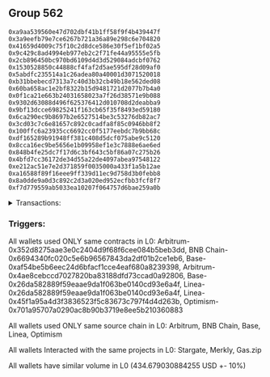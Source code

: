 ## Group 562

```0x123027653474a20af9b42c11cc8def08a7b49c14
0xa9aa539560e47d702dbf41b1ff58f9f4b439447f
0x3a9eefb79e7ce6267b721a36a89e298c6e704820
0x41659d4009c75f10c2d8dce586e30f5ef1bf02a5
0x9c429c8ad4994eb977eb2c2f71fe44a95555e5fb
0x2cb896450bc970bd6109d4d3d529084adcbf0762
0x1530528850c44888cf4faf2d5ae595df28d09af0
0x5abdfc235514a1c26adea80a40001d3071520018
0xb31bbebecd7313a7c40d3b32cb49b18e562ded08
0x60ba658ac1e2bf8322b15d9481721d2077b7b4a0
0x0f1ca21e663b24031658023a7f26d38571e9b088
0x9302d63088d496f625376412d010708d2deabba9
0x9bf13dcce69825241f163cb65f35f8493ed59180
0x6ca290ec9b8697b2e6527514be3c53276db82ac7
0x3cd03c7c6e81657c892c0cadfa8f85c0946bb8f2
0x100ffc6a23935cc6692cc0f5177eebdc7b9bb68c
0xdf165289b91948ff381c408d5dcf075abe9c5120
0x8cca16ec9be5656e1b09958ef1e3c7888e6ae6ed
0x848b4fe25dc7f17d6c3bf643c5bf86a07c275b26
0x4bfd7cc36172de34d55a22de4097abea97548122
0xe212ac51e7e2d371859f0035000a433f1a5b12ae
0xa16588f89f16eee9ff339d11ec9d758d3b0febb8
0x8a0dde9a0d3c892c2d3a020ed952ecfbb3fcf8f7
0xf7d779559ab5033ea10207f064757d6bae259a0b
```
<details>
<summary>Transactions:</summary>

Hashes: 

Wallet: 0x123027653474a20af9b42c11cc8def08a7b49c14

       Hash: 0x4cd1559d6e7b6ae0e70bc6fb3febacf2fb05ffe5eca2face59876577c5bd5ced
         - source chain: Arbitrum
         - destination chain: BNB Chain
         - project: Stargate
         - contract: 0x352d8275aae3e0c2404d9f68f6cee084b5beb3dd
         - value USD: 29.293290593
       Hash: 0x2cc09b2e59ffcd3ea09401e8ac3b3debd30ca491383d7c4ac8cb82793f793a81
         - source chain: BNB Chain
         - destination chain: Base
         - project: Stargate
         - contract: 0x6694340fc020c5e6b96567843da2df01b2ce1eb6
         - value USD: 27.067976227
       Hash: 0x0a132fff959d28ae9c10271a1afc5ab6bd37f286c91d64fb4ac366b3dd707e48
         - source chain: Base
         - destination chain: Arbitrum
         - project: Stargate
         - contract: 0xaf54be5b6eec24d6bfacf1cce4eaf680a8239398
         - value USD: 24.442697985
       Hash: 0xdf36c2e2a6359c1d8389b9c813a79140ab12b716a8c49dbfcfa65b728056ee33
         - source chain: Arbitrum
         - destination chain: Aptos
         - project: Merkly
         - contract: 0x4ae8cebccd7027820ba83188dfd73ccad0a92806
       Hash: 0x0fc5928560fc497696e9052c14257d2b6d82c893c1240d90e87b919675d58481
         - source chain: Base
         - destination chain: Scroll
         - project: Gas.zip
         - contract: 0x26da582889f59eaae9da1f063be0140cd93e6a4f
         - value USD: 6.581169763e-05
       Hash: 0xf3384ccfa0167fea9a1616dc572f42cbc6dd08b6a8481af13086d8a94c1b5e1d
         - source chain: Base
         - destination chain: Optimism
         - project: Stargate
         - contract: 0xaf54be5b6eec24d6bfacf1cce4eaf680a8239398
         - value USD: 203.170444464
       Hash: 0x0d8c26e7b8eea430a2b6b77e5ed9589355f2ff5a095b78f5551bd70db6c3cb41
         - source chain: Linea
         - destination chain: Scroll
         - project: Gas.zip
         - contract: 0x26da582889f59eaae9da1f063be0140cd93e6a4f
         - value USD: 8.224055735e-05
       Hash: 0x5ec1773a13c70cf55ccb708bce34354c2a8a16692cdb9f24994cf8d1723b4c03
         - source chain: Linea
         - destination chain: Base
         - project: Stargate
         - contract: 0x45f1a95a4d3f3836523f5c83673c797f4d4d263b
         - value USD: 50.793687814
       Hash: 0x7896afed86c0528a9e1b74ef2bbb7fcd0e62e6550a4ec169c93bff9e6dc56bea
         - source chain: Base
         - destination chain: Optimism
         - project: Stargate
         - contract: 0xaf54be5b6eec24d6bfacf1cce4eaf680a8239398
         - value USD: 50.093788432
       Hash: 0xf760570d39f347703629e68b9226076ae9e2b2f5c7d22d74433ffe932820b8c6
         - source chain: Optimism
         - destination chain: Arbitrum
         - project: Stargate
         - contract: 0x701a95707a0290ac8b90b3719e8ee5b210360883
         - value USD: 49.816997317
Wallet: 0xa9aa539560e47d702dbf41b1ff58f9f4b439447f

       Hash:0x7c070e95b556e0bee61796e32460c90b4ae9fa654c829bca07735b95aac3c1cd
         - source chain: Arbitrum
         - destination chain: BNB Chain
         - project: Stargate
         - contract: 0x352d8275aae3e0c2404d9f68f6cee084b5beb3dd
         - value USD: 32.262772968
       Hash:0x6d373a8186cb3a8c6f040f5a751d4f996d17c660f26a337325d6764b2be8eedd
         - source chain: BNB Chain
         - destination chain: Base
         - project: Stargate
         - contract: 0x6694340fc020c5e6b96567843da2df01b2ce1eb6
         - value USD: 30.028786087
       Hash:0x1714415cc42f2b8e08ea7050340941b2f29b2e63fe7c7f5223eb664fd87813ab
         - source chain: Base
         - destination chain: Arbitrum
         - project: Stargate
         - contract: 0xaf54be5b6eec24d6bfacf1cce4eaf680a8239398
         - value USD: 27.227043246
       Hash:0x8c4355db6611ab4a60b05b8e33541c3722b0ad83a9ede21c1f93a5149e201a6b
         - source chain: Arbitrum
         - destination chain: Aptos
         - project: Merkly
         - contract: 0x4ae8cebccd7027820ba83188dfd73ccad0a92806
       Hash:0xf781bd70fd69c1d0d171dd0c6a7cacc33288591d9130a36b0c20da2bb6764ca2
         - source chain: Base
         - destination chain: Linea
         - project: Gas.zip
         - contract: 0x26da582889f59eaae9da1f063be0140cd93e6a4f
         - value USD: 0.0001027845615
       Hash:0xb9598812ca77d1e483f345826f155f5783e9d167c26fabdecf6e2349f8b4ba09
         - source chain: Base
         - destination chain: Optimism
         - project: Stargate
         - contract: 0xaf54be5b6eec24d6bfacf1cce4eaf680a8239398
         - value USD: 208.102960602
       Hash:0x7a1a105bdd239d536e2d32ddfdebe363d3aabb091ac226439cde7a8db91680ca
         - source chain: Linea
         - destination chain: Scroll
         - project: Gas.zip
         - contract: 0x26da582889f59eaae9da1f063be0140cd93e6a4f
         - value USD: 0.0001082584791
       Hash:0xe0979ba3e979e811199bf04a9b431e5f77f3f82218212f4e70ea8a66831b988c
         - source chain: Linea
         - destination chain: Base
         - project: Stargate
         - contract: 0x45f1a95a4d3f3836523f5c83673c797f4d4d263b
         - value USD: 55.374078899
       Hash:0x59f2d67d77b648982ce4ff23cb6e861db008eb2e86fdab9883536e578915cfe4
         - source chain: Base
         - destination chain: Optimism
         - project: Stargate
         - contract: 0xaf54be5b6eec24d6bfacf1cce4eaf680a8239398
         - value USD: 54.987019473
       Hash:0x8d694741a165d03f5904262ac8a93ee2cbaf3f70afec464f0fe78e6d772644f3
         - source chain: Optimism
         - destination chain: Arbitrum
         - project: Stargate
         - contract: 0x701a95707a0290ac8b90b3719e8ee5b210360883
         - value USD: 53.923653705
Wallet: 0x3a9eefb79e7ce6267b721a36a89e298c6e704820

       Hash:0xa788a8f06d8cf3cd3cbebecc266bda2a2ad6b96d5fc906216debc0c8baa7d091
         - source chain: Arbitrum
         - destination chain: BNB Chain
         - project: Stargate
         - contract: 0x352d8275aae3e0c2404d9f68f6cee084b5beb3dd
         - value USD: 29.432862587
       Hash:0x133ff8b0928f7b31a9813229a91b5c35f2c9dbad9a373889d5a9f9b93d5a1402
         - source chain: BNB Chain
         - destination chain: Base
         - project: Stargate
         - contract: 0x6694340fc020c5e6b96567843da2df01b2ce1eb6
         - value USD: 27.249536469
       Hash:0xb1c2724a262a4644f2317f08a0943cfbd8f8d153fba561777103953b72b4b877
         - source chain: Base
         - destination chain: Arbitrum
         - project: Stargate
         - contract: 0xaf54be5b6eec24d6bfacf1cce4eaf680a8239398
         - value USD: 24.628110251
       Hash:0x1f8faa4edcdbee9ea7036f7e2d0e206c3f18f6bf97248d795c25c769c3003d9a
         - source chain: Arbitrum
         - destination chain: Aptos
         - project: Merkly
         - contract: 0x4ae8cebccd7027820ba83188dfd73ccad0a92806
       Hash:0x1d6c1870243b978892ae3a9b3e9e0ea647f0216091d52a380754f9047b5eb216
         - source chain: Base
         - destination chain: Scroll
         - project: Gas.zip
         - contract: 0x26da582889f59eaae9da1f063be0140cd93e6a4f
         - value USD: 0.0001710515844
       Hash:0x6439cbcaddbf3d6a0fdd5aabbfbe2164d778c679ad9f2239640ff53499f603cf
         - source chain: Base
         - destination chain: Optimism
         - project: Stargate
         - contract: 0xaf54be5b6eec24d6bfacf1cce4eaf680a8239398
         - value USD: 202.374258592
       Hash:0xf98a82f162bc4c278245a40770058310c9226541f849ae0a81e0a68cd705fc65
         - source chain: Linea
         - destination chain: Base
         - project: Gas.zip
         - contract: 0x26da582889f59eaae9da1f063be0140cd93e6a4f
         - value USD: 0.0001193235723
       Hash:0x6abb3bd8d07c46bec4d2616eee60260e411fba58891fd7b3d8ae6a03124212d2
         - source chain: Linea
         - destination chain: Base
         - project: Stargate
         - contract: 0x45f1a95a4d3f3836523f5c83673c797f4d4d263b
         - value USD: 55.386213406
       Hash:0x3be821d809df413d313cb68010b73f50280ec6c0a53903649f84ae6e7ecbb48e
         - source chain: Base
         - destination chain: Optimism
         - project: Stargate
         - contract: 0xaf54be5b6eec24d6bfacf1cce4eaf680a8239398
         - value USD: 55.170350244
       Hash:0x492521df72e03dfd663ffb6da871416d328edca82abcdfb4088983c42132e131
         - source chain: Optimism
         - destination chain: Arbitrum
         - project: Stargate
         - contract: 0x701a95707a0290ac8b90b3719e8ee5b210360883
         - value USD: 54.246666897
Wallet: 0x41659d4009c75f10c2d8dce586e30f5ef1bf02a5

       Hash:0xd2db3122169b83837693c3c61af97b2f122fe20c64bd841586e3935a55adc85a
         - source chain: Arbitrum
         - destination chain: BNB Chain
         - project: Stargate
         - contract: 0x352d8275aae3e0c2404d9f68f6cee084b5beb3dd
         - value USD: 29.205592829
       Hash:0xebfddb4d2d6fe46a5edb19373a1556543f8f5c98d541aa8001fe4e632a25d585
         - source chain: BNB Chain
         - destination chain: Base
         - project: Stargate
         - contract: 0x6694340fc020c5e6b96567843da2df01b2ce1eb6
         - value USD: 27.018689115
       Hash:0xad74f26a1778114dd5cfb979f9e25922d741b856a0b7d0e9766719c4a374ddeb
         - source chain: Base
         - destination chain: Arbitrum
         - project: Stargate
         - contract: 0xaf54be5b6eec24d6bfacf1cce4eaf680a8239398
         - value USD: 24.339762621
       Hash:0x2f36be89a728a8fd6db02c2a958f4170e8effd20ef3ca0ed2b983171bc4ee532
         - source chain: Arbitrum
         - destination chain: Aptos
         - project: Merkly
         - contract: 0x4ae8cebccd7027820ba83188dfd73ccad0a92806
       Hash:0x42b7eb7d4eb0f509e42d9a11558ccf8ffd3af53139b220f72887607f6579948d
         - source chain: Base
         - destination chain: Linea
         - project: Gas.zip
         - contract: 0x26da582889f59eaae9da1f063be0140cd93e6a4f
         - value USD: 2.401372136e-05
       Hash:0x4313cea28dfffc22a56f5c5ea97720a283e9f8ebe9cbe394e90e0df45ac72365
         - source chain: Base
         - destination chain: Optimism
         - project: Stargate
         - contract: 0xaf54be5b6eec24d6bfacf1cce4eaf680a8239398
         - value USD: 201.461124177
       Hash:0xc52b508815412177f09f390380f8c7d14a05543036b457178134ccc642bfd03b
         - source chain: Linea
         - destination chain: Metis
         - project: Gas.zip
         - contract: 0x26da582889f59eaae9da1f063be0140cd93e6a4f
         - value USD: 1.472545819e-06
       Hash:0x2745cf142a2660ed367bc631ced1ddf266346c503a8a06a364b57f02842f68f8
         - source chain: Linea
         - destination chain: Base
         - project: Stargate
         - contract: 0x45f1a95a4d3f3836523f5c83673c797f4d4d263b
         - value USD: 54.522005719
       Hash:0x151c6c63678cc37f4e74a9400e65fe8becbcc988992969beb9f585e0b2be1787
         - source chain: Base
         - destination chain: Optimism
         - project: Stargate
         - contract: 0xaf54be5b6eec24d6bfacf1cce4eaf680a8239398
         - value USD: 54.622925427
       Hash:0x9f3e52f63eed4222378249f1c559857a522cfe790455ccd46299be76ff6d8549
         - source chain: Optimism
         - destination chain: Arbitrum
         - project: Stargate
         - contract: 0x701a95707a0290ac8b90b3719e8ee5b210360883
         - value USD: 53.902014147
Wallet: 0x9c429c8ad4994eb977eb2c2f71fe44a95555e5fb

       Hash:0x4958a8fdda012943ac7df64aa05c99e7b81037d52af0e17bd6a99f2ca84b73ff
         - source chain: Arbitrum
         - destination chain: BNB Chain
         - project: Stargate
         - contract: 0x352d8275aae3e0c2404d9f68f6cee084b5beb3dd
         - value USD: 30.101139237
       Hash:0x6e1cc072e3a07e5e0cb2f8df680a59f0cb462761eb90af7b0d990ea7be21428a
         - source chain: BNB Chain
         - destination chain: Base
         - project: Stargate
         - contract: 0x6694340fc020c5e6b96567843da2df01b2ce1eb6
         - value USD: 27.909057028
       Hash:0xe6047ab5e70474bcacf033a07e2a59276fb7901835ddcb17e98d93823ef30077
         - source chain: Base
         - destination chain: Arbitrum
         - project: Stargate
         - contract: 0xaf54be5b6eec24d6bfacf1cce4eaf680a8239398
         - value USD: 25.118360205
       Hash:0xf7aaf09f4c99943a7dfbdd12c783db2bd7079d29a20ee615b61b7d79a3bd922c
         - source chain: Arbitrum
         - destination chain: Aptos
         - project: Merkly
         - contract: 0x4ae8cebccd7027820ba83188dfd73ccad0a92806
       Hash:0x18bf30d0b22c4a5a39bb13440f39fb758ff599db38c5f40213154da80e645f2c
         - source chain: Base
         - destination chain: Zora
         - project: Gas.zip
         - contract: 0x26da582889f59eaae9da1f063be0140cd93e6a4f
         - value USD: 0.000180657073
       Hash:0x12796725b38352de72d8eaf192e0fbdc54e4e8106f5a0cc9021a8f8f339eb4dd
         - source chain: Base
         - destination chain: Optimism
         - project: Stargate
         - contract: 0xaf54be5b6eec24d6bfacf1cce4eaf680a8239398
         - value USD: 203.343135717
       Hash:0xf3bb0e7acf833772671db538fb04da0a989121f2e66697a78378cf608a11d8fb
         - source chain: Linea
         - destination chain: Metis
         - project: Gas.zip
         - contract: 0x26da582889f59eaae9da1f063be0140cd93e6a4f
         - value USD: 1.376998953e-06
       Hash:0x0d282bd0101e6a81d12e887bf362160589867783fdf76921513c22089df7321a
         - source chain: Linea
         - destination chain: Base
         - project: Stargate
         - contract: 0x45f1a95a4d3f3836523f5c83673c797f4d4d263b
         - value USD: 51.471818963
       Hash:0x34c1e58f1997ce1284834f0aefc33ef9b777d316076f39b8f4a2def3dd7e4040
         - source chain: Base
         - destination chain: Optimism
         - project: Stargate
         - contract: 0xaf54be5b6eec24d6bfacf1cce4eaf680a8239398
         - value USD: 51.373503418
       Hash:0x4a0f5899a6b2afc1f9b150de63b4626fd04096b64d7cf24285f359135fbde6d8
         - source chain: Optimism
         - destination chain: Arbitrum
         - project: Stargate
         - contract: 0x701a95707a0290ac8b90b3719e8ee5b210360883
         - value USD: 50.746335464
Wallet: 0x2cb896450bc970bd6109d4d3d529084adcbf0762

       Hash:0x002bad6417308845c0b14d1373c24f1fd17fb0c7dee74885d3ef96516d20b5a0
         - source chain: Arbitrum
         - destination chain: BNB Chain
         - project: Stargate
         - contract: 0x352d8275aae3e0c2404d9f68f6cee084b5beb3dd
         - value USD: 31.470960031
       Hash:0x92a381a10b2b6407c6f569c18dcf90b2b07b4842813fcf6698c8754939f3d717
         - source chain: BNB Chain
         - destination chain: Base
         - project: Stargate
         - contract: 0x6694340fc020c5e6b96567843da2df01b2ce1eb6
         - value USD: 29.307989334
       Hash:0x1f698b38ffa08f31ae3bbcc33417d975ac2eaadcc41ab4a9934f532f69843d06
         - source chain: Base
         - destination chain: Arbitrum
         - project: Stargate
         - contract: 0xaf54be5b6eec24d6bfacf1cce4eaf680a8239398
         - value USD: 26.513168429
       Hash:0x4515ce0a47307bd0a71d797354fe43ea74e692a01faad526825593564ea1e21b
         - source chain: Arbitrum
         - destination chain: Aptos
         - project: Merkly
         - contract: 0x4ae8cebccd7027820ba83188dfd73ccad0a92806
       Hash:0x965de8251758d39dcfa62cde6215750ff5cf65f849f8c766a126950d68bf44ad
         - source chain: Base
         - destination chain: Zora
         - project: Gas.zip
         - contract: 0x26da582889f59eaae9da1f063be0140cd93e6a4f
         - value USD: 5.246074512e-05
       Hash:0x421f35a0e05a630b2eaba8495800013332b509d133b022400e325a547de12b95
         - source chain: Base
         - destination chain: Optimism
         - project: Stargate
         - contract: 0xaf54be5b6eec24d6bfacf1cce4eaf680a8239398
         - value USD: 206.068691964
       Hash:0x318ba3cda5d3b35e72e4e32162e53eabee081638dfe8a3b8ee60c25c94d659de
         - source chain: Linea
         - destination chain: Base
         - project: Gas.zip
         - contract: 0x26da582889f59eaae9da1f063be0140cd93e6a4f
         - value USD: 7.476414305e-05
       Hash:0xd078692a36ee10e6ba0a8b7f3d40c87da2ca597df98f7f51edeba8684dd6cb68
         - source chain: Linea
         - destination chain: Base
         - project: Stargate
         - contract: 0x45f1a95a4d3f3836523f5c83673c797f4d4d263b
         - value USD: 53.042452217
       Hash:0xb9c2b249116f9148ec379c98e6419887a38b86f7d2c8279528fa35f6a2d608c4
         - source chain: Base
         - destination chain: Optimism
         - project: Stargate
         - contract: 0xaf54be5b6eec24d6bfacf1cce4eaf680a8239398
         - value USD: 52.848699387
       Hash:0xe3e277e4d1f0eade4ed6dffc870d05c78a0ad2f931560349baf4fb53d7a4a7bb
         - source chain: Optimism
         - destination chain: Arbitrum
         - project: Stargate
         - contract: 0x701a95707a0290ac8b90b3719e8ee5b210360883
         - value USD: 52.320511795
Wallet: 0x1530528850c44888cf4faf2d5ae595df28d09af0

       Hash:0xb486f37562c51be1cc9ab9725df6230e2a6590943d489755539b6b8e0c498ba6
         - source chain: Arbitrum
         - destination chain: BNB Chain
         - project: Stargate
         - contract: 0x352d8275aae3e0c2404d9f68f6cee084b5beb3dd
         - value USD: 31.10319099
       Hash:0x3cad8817c7f6884c892d839f154d7e7a0b607ecf43e537a0eadf846e79d8eeb4
         - source chain: BNB Chain
         - destination chain: Base
         - project: Stargate
         - contract: 0x6694340fc020c5e6b96567843da2df01b2ce1eb6
         - value USD: 28.975470926
       Hash:0x71a8256de2fa0f7789e01d7462cb5a19437092dc52cf034964729a4ac8b4c5fb
         - source chain: Base
         - destination chain: Arbitrum
         - project: Stargate
         - contract: 0xaf54be5b6eec24d6bfacf1cce4eaf680a8239398
         - value USD: 26.170001235
       Hash:0x1360e22dfcf93ddfddf0ad39fc105281ced6bd713e0973e8194b76efc20577a8
         - source chain: Arbitrum
         - destination chain: Aptos
         - project: Merkly
         - contract: 0x4ae8cebccd7027820ba83188dfd73ccad0a92806
       Hash:0x455b309ed8ef5f023f3a56c8d89704f5824ac1da01c657f79187a24f10e67e50
         - source chain: Base
         - destination chain: Scroll
         - project: Gas.zip
         - contract: 0x26da582889f59eaae9da1f063be0140cd93e6a4f
         - value USD: 0.000175115445
       Hash:0xe9083f1b140c3e371c40ff4d0252588642cf3624fafdb1afe33c4f760a81ddf3
         - source chain: Base
         - destination chain: Optimism
         - project: Stargate
         - contract: 0xaf54be5b6eec24d6bfacf1cce4eaf680a8239398
         - value USD: 201.877614865
       Hash:0x16f50f37f71fa1147a3c272f85d7b06e6f0cebb01e45a96f92acae0a8165a5f1
         - source chain: Linea
         - destination chain: Arbitrum
         - project: Gas.zip
         - contract: 0x26da582889f59eaae9da1f063be0140cd93e6a4f
         - value USD: 6.280188016e-05
       Hash:0xff14b93794f875fd52601520892f3048a93506ea1560692d9a48ef799768fc7d
         - source chain: Linea
         - destination chain: Base
         - project: Stargate
         - contract: 0x45f1a95a4d3f3836523f5c83673c797f4d4d263b
         - value USD: 54.016807532
       Hash:0x2e5693c0b9b2704ba6b786ef04da9158750654ce2405b93c88c6a6fa6f7fa8bb
         - source chain: Base
         - destination chain: Optimism
         - project: Stargate
         - contract: 0xaf54be5b6eec24d6bfacf1cce4eaf680a8239398
         - value USD: 53.873921429
       Hash:0x01a2c35c8c01a8f8b57dea745e90d87118f3bee875f6a878c1041f98e035e8fc
         - source chain: Optimism
         - destination chain: Arbitrum
         - project: Stargate
         - contract: 0x701a95707a0290ac8b90b3719e8ee5b210360883
         - value USD: 52.778966217
Wallet: 0x5abdfc235514a1c26adea80a40001d3071520018

       Hash:0x063e013f2f509c3b0430a7c12265f5b894d05ede32774570acc783979b628031
         - source chain: Arbitrum
         - destination chain: BNB Chain
         - project: Stargate
         - contract: 0x352d8275aae3e0c2404d9f68f6cee084b5beb3dd
         - value USD: 28.768693788
       Hash:0x05046b237cbc66b9a0148676f189bd39297df4f7881922fd9722b4e3d76f1cc9
         - source chain: BNB Chain
         - destination chain: Base
         - project: Stargate
         - contract: 0x6694340fc020c5e6b96567843da2df01b2ce1eb6
         - value USD: 26.628625716
       Hash:0x99623f6890b53dfceebe37489ff1452d2452d7b4dce6baa4f42915be8e22ebf8
         - source chain: Base
         - destination chain: Arbitrum
         - project: Stargate
         - contract: 0xaf54be5b6eec24d6bfacf1cce4eaf680a8239398
         - value USD: 23.928315214
       Hash:0xdf78b633119b1882785ddbe6087039df1c6e6b176a81ccfeb5b833d7e210b90b
         - source chain: Arbitrum
         - destination chain: Aptos
         - project: Merkly
         - contract: 0x4ae8cebccd7027820ba83188dfd73ccad0a92806
       Hash:0x5d3a63d5e4ae86bebe64e059908b034a3c129ca70cc27f2dd9e8780e55a950ec
         - source chain: Base
         - destination chain: Scroll
         - project: Gas.zip
         - contract: 0x26da582889f59eaae9da1f063be0140cd93e6a4f
         - value USD: 4.396358218e-05
       Hash:0xc4a228408a7bb98cec719c7120582a4245a0f61c7e2fce6160d096ef0aa55836
         - source chain: Base
         - destination chain: Optimism
         - project: Stargate
         - contract: 0xaf54be5b6eec24d6bfacf1cce4eaf680a8239398
         - value USD: 204.258838635
       Hash:0x0fa02a3952dc064b495035b6c4a111e58bdf6d7541229dc1db9db5a66edfc84f
         - source chain: Linea
         - destination chain: Scroll
         - project: Gas.zip
         - contract: 0x26da582889f59eaae9da1f063be0140cd93e6a4f
         - value USD: 2.841037436e-05
       Hash:0x635e394e464399e44ec82b97ed52db9023d11785246d3bc2d8e8d29193a2ef69
         - source chain: Linea
         - destination chain: Base
         - project: Stargate
         - contract: 0x45f1a95a4d3f3836523f5c83673c797f4d4d263b
         - value USD: 53.176930669
       Hash:0xed95ef9b89578291a43a5f4676366b523f6d5136696970697a3cc7894a0f5ddb
         - source chain: Base
         - destination chain: Optimism
         - project: Stargate
         - contract: 0xaf54be5b6eec24d6bfacf1cce4eaf680a8239398
         - value USD: 52.893687609
       Hash:0x1ec573c86a4e2201df962bd20e916b659300caf177e6801c4ca7a9943af3b9ba
         - source chain: Optimism
         - destination chain: Arbitrum
         - project: Stargate
         - contract: 0x701a95707a0290ac8b90b3719e8ee5b210360883
         - value USD: 52.352817814
Wallet: 0xb31bbebecd7313a7c40d3b32cb49b18e562ded08

       Hash:0xdbfe756a501dd9d95818f3549235b7578cc3e1f5cd7548d62953f7ad825773d3
         - source chain: Arbitrum
         - destination chain: BNB Chain
         - project: Stargate
         - contract: 0x352d8275aae3e0c2404d9f68f6cee084b5beb3dd
         - value USD: 31.453912101
       Hash:0x74a775289f9f4d7158e7fcdbda32204951d9c2fd279c72a0e723f9be6e3b8e87
         - source chain: BNB Chain
         - destination chain: Base
         - project: Stargate
         - contract: 0x6694340fc020c5e6b96567843da2df01b2ce1eb6
         - value USD: 29.318668642
       Hash:0x12f45e20f7862fe055645aa7a3672ca0948c4d6d859bb4de926e9fed4127b0d9
         - source chain: Base
         - destination chain: Arbitrum
         - project: Stargate
         - contract: 0xaf54be5b6eec24d6bfacf1cce4eaf680a8239398
         - value USD: 26.469326217
       Hash:0x76871cb110f2541156633632cd338f05e90baca4ffe63873965c9e9cd7c04274
         - source chain: Arbitrum
         - destination chain: Aptos
         - project: Merkly
         - contract: 0x4ae8cebccd7027820ba83188dfd73ccad0a92806
       Hash:0xeef84121ab066230e1d384a505bc2284f0da616221710f6f690308281b02e58d
         - source chain: Base
         - destination chain: Metis
         - project: Gas.zip
         - contract: 0x26da582889f59eaae9da1f063be0140cd93e6a4f
         - value USD: 3.475541939e-06
       Hash:0x5ae0e7e11495396477092ea2e6d3ca90f5ace769cdcb6541c9cd50f221c6f68e
         - source chain: Base
         - destination chain: Optimism
         - project: Stargate
         - contract: 0xaf54be5b6eec24d6bfacf1cce4eaf680a8239398
         - value USD: 206.630707003
       Hash:0xc3b445b9a8ee9b9f5343c7c8ab6f8c24103f0e22f2a3afdc85e8bcfd2ea7efa5
         - source chain: Linea
         - destination chain: Arbitrum
         - project: Gas.zip
         - contract: 0x26da582889f59eaae9da1f063be0140cd93e6a4f
         - value USD: 9.420282024e-05
       Hash:0x033933d25ae1d5e8357e25bea9780e5ba411e4e7d85c51e6fc099d5b278ac656
         - source chain: Linea
         - destination chain: Base
         - project: Stargate
         - contract: 0x45f1a95a4d3f3836523f5c83673c797f4d4d263b
         - value USD: 57.609926205
       Hash:0x8a8bf905edb38881d8cfc6b6b5cffc54f7ff931bbc74d975669aa31ead57dc42
         - source chain: Base
         - destination chain: Optimism
         - project: Stargate
         - contract: 0xaf54be5b6eec24d6bfacf1cce4eaf680a8239398
         - value USD: 57.237016022
       Hash:0x3e04a6c02a886a4119c38758c868f4dce97ff7105fcf9e2d5f1bdb93f33f82b2
         - source chain: Optimism
         - destination chain: Arbitrum
         - project: Stargate
         - contract: 0x701a95707a0290ac8b90b3719e8ee5b210360883
         - value USD: 56.622724613
Wallet: 0x60ba658ac1e2bf8322b15d9481721d2077b7b4a0

       Hash:0x2edeaae0fffb16418d48a84ddc29c9c66283a02c3a35dca27bd62cdd5f36a4e1
         - source chain: Arbitrum
         - destination chain: BNB Chain
         - project: Stargate
         - contract: 0x352d8275aae3e0c2404d9f68f6cee084b5beb3dd
         - value USD: 29.150085385
       Hash:0x874e60d5399bd63616ccc4e4e4b3a3365c631c56dc083f6a8a61f45f26906608
         - source chain: BNB Chain
         - destination chain: Base
         - project: Stargate
         - contract: 0x6694340fc020c5e6b96567843da2df01b2ce1eb6
         - value USD: 26.982716867
       Hash:0xc50baf64e5316cd6ced489f144112b20fbe8512add1afceca50ff72b73d1107c
         - source chain: Base
         - destination chain: Arbitrum
         - project: Stargate
         - contract: 0xaf54be5b6eec24d6bfacf1cce4eaf680a8239398
         - value USD: 24.23377171
       Hash:0x28933cafac66229b4a46211d1b5e92fdcccc85cd537275fd986ea8e706c24120
         - source chain: Arbitrum
         - destination chain: Aptos
         - project: Merkly
         - contract: 0x4ae8cebccd7027820ba83188dfd73ccad0a92806
       Hash:0x8c2d954d2d81bf108a3f8226c77d1320cbd15bdaeb5ec0511dbb029f77231306
         - source chain: Base
         - destination chain: Arbitrum
         - project: Gas.zip
         - contract: 0x26da582889f59eaae9da1f063be0140cd93e6a4f
         - value USD: 0.0001385407001
       Hash:0x303d7450df3181be5e62048f13976da46227653eebc88a6da84359c1308032a0
         - source chain: Base
         - destination chain: Optimism
         - project: Stargate
         - contract: 0xaf54be5b6eec24d6bfacf1cce4eaf680a8239398
         - value USD: 208.156664004
       Hash:0x39d0295bad6acaa56d432029d17ae700de696cded010285014b39fb1c4c12f2a
         - source chain: Linea
         - destination chain: Arbitrum
         - project: Gas.zip
         - contract: 0x26da582889f59eaae9da1f063be0140cd93e6a4f
         - value USD: 3.648490181e-05
       Hash:0x3b124e32b9c4d95843f528b00dc65f9c19f0f525a0c862de46cb33d88e1dc21f
         - source chain: Linea
         - destination chain: Base
         - project: Stargate
         - contract: 0x45f1a95a4d3f3836523f5c83673c797f4d4d263b
         - value USD: 51.711526844
       Hash:0x4ac95194bb76259193431473c96e73fec5f3e9186370a31d4b0390615e3a4df3
         - source chain: Base
         - destination chain: Optimism
         - project: Stargate
         - contract: 0xaf54be5b6eec24d6bfacf1cce4eaf680a8239398
         - value USD: 51.531632579
       Hash:0x733ec0e1facf7d6cb354fe8a808d58873bb3ded472a69c601dc7239a10d4ffe9
         - source chain: Optimism
         - destination chain: Arbitrum
         - project: Stargate
         - contract: 0x701a95707a0290ac8b90b3719e8ee5b210360883
         - value USD: 51.14608658
Wallet: 0x0f1ca21e663b24031658023a7f26d38571e9b088

       Hash:0x445ea81c3abf2f45fb950c5bfc872bf071d558471c05bf14dc9ad5f5b0728d8b
         - source chain: Arbitrum
         - destination chain: BNB Chain
         - project: Stargate
         - contract: 0x352d8275aae3e0c2404d9f68f6cee084b5beb3dd
         - value USD: 29.178206825
       Hash:0x8d54e2009eefbdfaf95a8a2860cc199a251d99cd5a7f5336cdb0ce517f8ccd57
         - source chain: BNB Chain
         - destination chain: Base
         - project: Stargate
         - contract: 0x6694340fc020c5e6b96567843da2df01b2ce1eb6
         - value USD: 26.977121562
       Hash:0x248ae1abea2fe78439eef160038935ebdd0d7ea2653b1d87704e3c65b404c337
         - source chain: Base
         - destination chain: Arbitrum
         - project: Stargate
         - contract: 0xaf54be5b6eec24d6bfacf1cce4eaf680a8239398
         - value USD: 24.359617101
       Hash:0xb188c56c14a3c2b72e6b2ca12ec8096d9050d3dc3fe3de1d1133a700b6a870a4
         - source chain: Arbitrum
         - destination chain: Aptos
         - project: Merkly
         - contract: 0x4ae8cebccd7027820ba83188dfd73ccad0a92806
       Hash:0x6e72f76db45c8d2ec9a5da4afa153706fb1e3062936eb9875cfe0fe96841491a
         - source chain: Base
         - destination chain: Metis
         - project: Gas.zip
         - contract: 0x26da582889f59eaae9da1f063be0140cd93e6a4f
         - value USD: 2.778329401e-06
       Hash:0xe8687bbd776e07ca7747974d3d101983d178d948a14cd194b39da31b1711248c
         - source chain: Base
         - destination chain: Optimism
         - project: Stargate
         - contract: 0xaf54be5b6eec24d6bfacf1cce4eaf680a8239398
         - value USD: 202.365160389
       Hash:0x90ab8f216f1f348ca16e8e5eea02e6a37896fd72b7d5f65b2fd4457a16cdf9a2
         - source chain: Linea
         - destination chain: Zora
         - project: Gas.zip
         - contract: 0x26da582889f59eaae9da1f063be0140cd93e6a4f
         - value USD: 5.5923579e-05
       Hash:0x45493326f084fd2eec03fb05168e816c658bcceb43413b7b35a96ce22fa87d2f
         - source chain: Linea
         - destination chain: Base
         - project: Stargate
         - contract: 0x45f1a95a4d3f3836523f5c83673c797f4d4d263b
         - value USD: 58.668480199
       Hash:0x05247169ffc7398c32d4180e0bfd57b740bb51b4d43bc165ab3bda932da37144
         - source chain: Base
         - destination chain: Optimism
         - project: Stargate
         - contract: 0xaf54be5b6eec24d6bfacf1cce4eaf680a8239398
         - value USD: 58.583265249
       Hash:0xebe47fae8e0547c0e9a23ef56984ba2f828c06f50c6d879872e620eac7a94de0
         - source chain: Optimism
         - destination chain: Arbitrum
         - project: Stargate
         - contract: 0x701a95707a0290ac8b90b3719e8ee5b210360883
         - value USD: 57.942993934
Wallet: 0x9302d63088d496f625376412d010708d2deabba9

       Hash:0xc685a955390db0abc3e8eb417e1139c7e56e7b8559297e58659ba86de74e2562
         - source chain: Arbitrum
         - destination chain: BNB Chain
         - project: Stargate
         - contract: 0x352d8275aae3e0c2404d9f68f6cee084b5beb3dd
         - value USD: 30.933520072
       Hash:0x50487ae00076c46981321de9e1a7d0d618ff8934b25e772490eb0e0d11ec3b05
         - source chain: BNB Chain
         - destination chain: Base
         - project: Stargate
         - contract: 0x6694340fc020c5e6b96567843da2df01b2ce1eb6
         - value USD: 28.782169749
       Hash:0x1d96d62941061e31d92dbc40e02711edc304606dd0494ad5f337904479e9a450
         - source chain: Base
         - destination chain: Arbitrum
         - project: Stargate
         - contract: 0xaf54be5b6eec24d6bfacf1cce4eaf680a8239398
         - value USD: 26.076684195
       Hash:0xe0f4075ff4784d6ab53b68290201e7a45fd575dcd218bec4a6040011c7d99420
         - source chain: Arbitrum
         - destination chain: Aptos
         - project: Merkly
         - contract: 0x4ae8cebccd7027820ba83188dfd73ccad0a92806
       Hash:0x178d9520eff71b0e2e64fe1bf048a896c771e95dce6949efb90984712fd66083
         - source chain: Base
         - destination chain: Linea
         - project: Gas.zip
         - contract: 0x26da582889f59eaae9da1f063be0140cd93e6a4f
         - value USD: 7.723254348e-05
       Hash:0xa5a822e331d8d290a339449dd1211194df9853c14b58dbc1c808bd4fa5fc8f47
         - source chain: Base
         - destination chain: Optimism
         - project: Stargate
         - contract: 0xaf54be5b6eec24d6bfacf1cce4eaf680a8239398
         - value USD: 198.671086511
       Hash:0x9b45bff4d744189e40001558bbda106178b136318a3403d86e0c4f7da8cf70fe
         - source chain: Linea
         - destination chain: Arbitrum
         - project: Gas.zip
         - contract: 0x26da582889f59eaae9da1f063be0140cd93e6a4f
         - value USD: 0.0001279962129
       Hash:0x46fabd4e59a2b22844082daa18768fb9c4a695a9a27e8bcbd151bb93e9e03dde
         - source chain: Linea
         - destination chain: Base
         - project: Stargate
         - contract: 0x45f1a95a4d3f3836523f5c83673c797f4d4d263b
         - value USD: 50.672473822
       Hash:0x30a70cd9133f45ac8480661dffe4984f0a5b695f12265732f8a0c43e2088982a
         - source chain: Base
         - destination chain: Optimism
         - project: Stargate
         - contract: 0xaf54be5b6eec24d6bfacf1cce4eaf680a8239398
         - value USD: 50.547896301
       Hash:0x92a3f35d43a9024373a64b02c07bc65dba5efec5174b13994a30a0a059021c30
         - source chain: Optimism
         - destination chain: Arbitrum
         - project: Stargate
         - contract: 0x701a95707a0290ac8b90b3719e8ee5b210360883
         - value USD: 50.339430741
Wallet: 0x9bf13dcce69825241f163cb65f35f8493ed59180

       Hash:0x76ccd1da148d9c5c93de9c837f6f37aecf8b697b1a84113dc90a5ab537341532
         - source chain: Arbitrum
         - destination chain: BNB Chain
         - project: Stargate
         - contract: 0x352d8275aae3e0c2404d9f68f6cee084b5beb3dd
         - value USD: 30.650356166
       Hash:0x0a5ac00c03f287c5a5a4ae0cff5056b9925013038e38070fac646a4587d831d1
         - source chain: BNB Chain
         - destination chain: Base
         - project: Stargate
         - contract: 0x6694340fc020c5e6b96567843da2df01b2ce1eb6
         - value USD: 28.525501143
       Hash:0x46012e88321c7a62f85dd0b0277bf8eaa4e4174dc160fc448e03601d741d256b
         - source chain: Base
         - destination chain: Arbitrum
         - project: Stargate
         - contract: 0xaf54be5b6eec24d6bfacf1cce4eaf680a8239398
         - value USD: 25.862041208
       Hash:0x378e47bc3d64b51a7c46bb117759aa9ea92aaee6151f8640391b0a5e4c849233
         - source chain: Arbitrum
         - destination chain: Aptos
         - project: Merkly
         - contract: 0x4ae8cebccd7027820ba83188dfd73ccad0a92806
       Hash:0x9169c1d9a03daacd1796260bbbf44e05e5dc89ce1c090d8b4abae3edc3825280
         - source chain: Base
         - destination chain: Linea
         - project: Gas.zip
         - contract: 0x26da582889f59eaae9da1f063be0140cd93e6a4f
         - value USD: 3.141036457e-05
       Hash:0x93470089476b8107e51f43bb7aa379c91359bd4a5a54bf53d92bbbf942799497
         - source chain: Base
         - destination chain: Optimism
         - project: Stargate
         - contract: 0xaf54be5b6eec24d6bfacf1cce4eaf680a8239398
         - value USD: 200.867606643
       Hash:0xc7f0cf6766a8c0a6fc0d5dc7214671586c9806107e9456cfb6411d9e142bb5de
         - source chain: Linea
         - destination chain: Zora
         - project: Gas.zip
         - contract: 0x26da582889f59eaae9da1f063be0140cd93e6a4f
         - value USD: 5.562452243e-05
       Hash:0xc5db7ed34ba11aba83858919a640193cbde99bdfa2f22c874ebc1994938abc0d
         - source chain: Linea
         - destination chain: Base
         - project: Stargate
         - contract: 0x45f1a95a4d3f3836523f5c83673c797f4d4d263b
         - value USD: 55.012522987
       Hash:0x804559552ec865009064016f2fce0cf6a3a1b50ff8925a29aff7cb8bbcec8faa
         - source chain: Base
         - destination chain: Optimism
         - project: Stargate
         - contract: 0xaf54be5b6eec24d6bfacf1cce4eaf680a8239398
         - value USD: 54.826190592
       Hash:0x17d705d7821463641e3ed47c931225503b693920caae9b7c7c6b78d53b327a99
         - source chain: Optimism
         - destination chain: Arbitrum
         - project: Stargate
         - contract: 0x701a95707a0290ac8b90b3719e8ee5b210360883
         - value USD: 54.274326008
Wallet: 0x6ca290ec9b8697b2e6527514be3c53276db82ac7

       Hash:0xc5bb3e16b72ef0a9ae02f446c06e7a6aa1bc231c97ec68d00f29f2ce6a7a695c
         - source chain: Arbitrum
         - destination chain: BNB Chain
         - project: Stargate
         - contract: 0x352d8275aae3e0c2404d9f68f6cee084b5beb3dd
         - value USD: 31.559082469
       Hash:0x777eb702ff6ff29fae960808551c8d6dc893ea43280db9ddb3bc450c3e261cd2
         - source chain: BNB Chain
         - destination chain: Base
         - project: Stargate
         - contract: 0x6694340fc020c5e6b96567843da2df01b2ce1eb6
         - value USD: 29.411480464
       Hash:0xa15d6840c2ac71c963ac7dac3bd868f0b03075aa3452bf72acea2e15daacbe9e
         - source chain: Base
         - destination chain: Arbitrum
         - project: Stargate
         - contract: 0xaf54be5b6eec24d6bfacf1cce4eaf680a8239398
         - value USD: 26.694395737
       Hash:0x79799f9ca41c72bdcf9332e530e29a9feddd7b22d87a3396f458de718d5b331d
         - source chain: Arbitrum
         - destination chain: Aptos
         - project: Merkly
         - contract: 0x4ae8cebccd7027820ba83188dfd73ccad0a92806
       Hash:0x5054226d4ac5ac272cfdb034d73ea2c4ed2139e0620c0fc086e970d2961109be
         - source chain: Base
         - destination chain: Scroll
         - project: Gas.zip
         - contract: 0x26da582889f59eaae9da1f063be0140cd93e6a4f
         - value USD: 2.217202205e-05
       Hash:0xdbd0f009aa1dfff73d6f3404bc23b6184a6bc7114e32ae13915c1e841ac673cd
         - source chain: Base
         - destination chain: Optimism
         - project: Stargate
         - contract: 0xaf54be5b6eec24d6bfacf1cce4eaf680a8239398
         - value USD: 198.234204394
       Hash:0x751bdaaa0c884e1ea3bc2791e4d8a959217735721dfb8a7786753a8627743fb4
         - source chain: Linea
         - destination chain: Kava
         - project: Gas.zip
         - contract: 0x26da582889f59eaae9da1f063be0140cd93e6a4f
         - value USD: 2.25651589e-08
       Hash:0x42b433a01bda3ede875e9c4e4d3347856e725da7de0241aea176c3300fb25b28
         - source chain: Linea
         - destination chain: Base
         - project: Stargate
         - contract: 0x45f1a95a4d3f3836523f5c83673c797f4d4d263b
         - value USD: 53.918332286
       Hash:0x6936ec0ee64366455b90aaa816b48561ea819a1f7c34c5ca0ecb3d213450ca01
         - source chain: Base
         - destination chain: Optimism
         - project: Stargate
         - contract: 0xaf54be5b6eec24d6bfacf1cce4eaf680a8239398
         - value USD: 53.812163095
       Hash:0x44ced06edc82c147d9f8dedc5dfa4b0a68f9522eb2b0a267c72475d9dc3cb9d6
         - source chain: Optimism
         - destination chain: Arbitrum
         - project: Stargate
         - contract: 0x701a95707a0290ac8b90b3719e8ee5b210360883
         - value USD: 52.798284039
Wallet: 0x3cd03c7c6e81657c892c0cadfa8f85c0946bb8f2

       Hash:0xff87ea4df36b0a2bfe2861188a30c603e6cde3552b3657932427c0da4ccf706f
         - source chain: Arbitrum
         - destination chain: BNB Chain
         - project: Stargate
         - contract: 0x352d8275aae3e0c2404d9f68f6cee084b5beb3dd
         - value USD: 31.024536292
       Hash:0x6d2345159d4462b03c058301933c0627f8e9a1230fce58c679115b466e17d0bc
         - source chain: BNB Chain
         - destination chain: Base
         - project: Stargate
         - contract: 0x6694340fc020c5e6b96567843da2df01b2ce1eb6
         - value USD: 28.831419839
       Hash:0x323b04a3d63e87dcd5689ee749ea0e1e59eb8cbe611f5d0328741a8cd0da46a0
         - source chain: Base
         - destination chain: Arbitrum
         - project: Stargate
         - contract: 0xaf54be5b6eec24d6bfacf1cce4eaf680a8239398
         - value USD: 26.141462608
       Hash:0x75a697e5f23fc01ec348bf54f292e5db3a28df76f1a11db93db2ebe9defe3997
         - source chain: Arbitrum
         - destination chain: Aptos
         - project: Merkly
         - contract: 0x4ae8cebccd7027820ba83188dfd73ccad0a92806
       Hash:0x7f91f9156d98b693b6babe21fc63f9b73b64000e5dc76d048aef4706a8f08d56
         - source chain: Base
         - destination chain: Zora
         - project: Gas.zip
         - contract: 0x26da582889f59eaae9da1f063be0140cd93e6a4f
         - value USD: 0.0001600080925
       Hash:0xe1dd14b613a94ae33fc54e4facfa1b0a840714be7c5806ce3913a8b4cd894a36
         - source chain: Base
         - destination chain: Optimism
         - project: Stargate
         - contract: 0xaf54be5b6eec24d6bfacf1cce4eaf680a8239398
         - value USD: 200.331173491
       Hash:0xd5901febd59c25f06fe1fd76a85b9fef90c57b3189701f492c891cc26b043785
         - source chain: Linea
         - destination chain: Linea
         - project: Gas.zip
         - contract: 0x26da582889f59eaae9da1f063be0140cd93e6a4f
         - value USD: 7.117546418e-05
       Hash:0x9f954542f6259ff0db1724479e30f0cd9a0509a7cf6b25638330e3d676e32a02
         - source chain: Linea
         - destination chain: Base
         - project: Stargate
         - contract: 0x45f1a95a4d3f3836523f5c83673c797f4d4d263b
         - value USD: 51.763038868
       Hash:0x5495dcbc19246a263c03c4e571b2a6b0808ff7d3d59152ccc9339995e69e7971
         - source chain: Base
         - destination chain: Optimism
         - project: Stargate
         - contract: 0xaf54be5b6eec24d6bfacf1cce4eaf680a8239398
         - value USD: 51.375983076
       Hash:0x586185faec605c768d854f9b786b384c691f69ef83ad2f86dd4ad027baa914b6
         - source chain: Optimism
         - destination chain: Arbitrum
         - project: Stargate
         - contract: 0x701a95707a0290ac8b90b3719e8ee5b210360883
         - value USD: 50.755598894
Wallet: 0x100ffc6a23935cc6692cc0f5177eebdc7b9bb68c

       Hash:0xb566fb2fe629cb14bff4508d45354929ccf56eca8f9b2856cacb518c4f940c2a
         - source chain: Arbitrum
         - destination chain: BNB Chain
         - project: Stargate
         - contract: 0x352d8275aae3e0c2404d9f68f6cee084b5beb3dd
         - value USD: 30.310195958
       Hash:0x22e7dc0c756e6feefad956774866938a014b43ec7e4d097891501a3109fee913
         - source chain: BNB Chain
         - destination chain: Base
         - project: Stargate
         - contract: 0x6694340fc020c5e6b96567843da2df01b2ce1eb6
         - value USD: 28.120710045
       Hash:0xfad3cca98e1702ce41c9532df009bf7ad389cf337094de091aacc9b464f68f0b
         - source chain: Base
         - destination chain: Arbitrum
         - project: Stargate
         - contract: 0xaf54be5b6eec24d6bfacf1cce4eaf680a8239398
         - value USD: 25.449968343
       Hash:0x1ec387314fda68241375aabb33f209d236a364f370d70028a6d4d420054e4097
         - source chain: Arbitrum
         - destination chain: Aptos
         - project: Merkly
         - contract: 0x4ae8cebccd7027820ba83188dfd73ccad0a92806
       Hash:0x3fa6e79e8acf02655b04d1b2c1ef29449e8b9c68a17296d1d50c13f86243a0b5
         - source chain: Base
         - destination chain: Base
         - project: Gas.zip
         - contract: 0x26da582889f59eaae9da1f063be0140cd93e6a4f
         - value USD: 0.0001625948284
       Hash:0x8cb882b46e2f3975f2fb9437ca1519fb8bb6954e590cf94d1eade37da9eae121
         - source chain: Base
         - destination chain: Optimism
         - project: Stargate
         - contract: 0xaf54be5b6eec24d6bfacf1cce4eaf680a8239398
         - value USD: 207.570805633
       Hash:0x898326ed89c38023fe0ac86fb7eb2f920c6d4da8280d49fed44464122f1dc574
         - source chain: Linea
         - destination chain: Metis
         - project: Gas.zip
         - contract: 0x26da582889f59eaae9da1f063be0140cd93e6a4f
         - value USD: 1.843492476e-06
       Hash:0x2c6df81f66090073f3db5e41e84538bd1074ad1ab0d7ed9f415e8ba1a82df4c1
         - source chain: Linea
         - destination chain: Base
         - project: Stargate
         - contract: 0x45f1a95a4d3f3836523f5c83673c797f4d4d263b
         - value USD: 51.347968707
       Hash:0x1a51a6dd040af1664befdbd285ce2c535f774e580694c9812afde2f65c0bfe9a
         - source chain: Base
         - destination chain: Optimism
         - project: Stargate
         - contract: 0xaf54be5b6eec24d6bfacf1cce4eaf680a8239398
         - value USD: 51.272971688
       Hash:0xf3a116809651c7fa533ea099533a249f8220f1f51db003b6d88fd99266f22556
         - source chain: Optimism
         - destination chain: Arbitrum
         - project: Stargate
         - contract: 0x701a95707a0290ac8b90b3719e8ee5b210360883
         - value USD: 50.256595841
Wallet: 0xdf165289b91948ff381c408d5dcf075abe9c5120

       Hash:0xca416caff9d358a46075cd34717ea950cca2e14d2c1a690c598be10cee1ed74d
         - source chain: Arbitrum
         - destination chain: BNB Chain
         - project: Stargate
         - contract: 0x352d8275aae3e0c2404d9f68f6cee084b5beb3dd
         - value USD: 30.627444732
       Hash:0x0adca2bde3c46e0935b1ec06ac16b6ae29a7720c724f4a7b934d20edb5ffa1fb
         - source chain: BNB Chain
         - destination chain: Base
         - project: Stargate
         - contract: 0x6694340fc020c5e6b96567843da2df01b2ce1eb6
         - value USD: 28.452073771
       Hash:0x605b3a2d20b1215b585b40786c0af8e90ae94ba2146219d5c760af94bb90450f
         - source chain: Base
         - destination chain: Arbitrum
         - project: Stargate
         - contract: 0xaf54be5b6eec24d6bfacf1cce4eaf680a8239398
         - value USD: 25.720906945
       Hash:0x3f28070b6c1a27af86561fa28b165bbf7711f464c80e12931625f1ccee972e23
         - source chain: Arbitrum
         - destination chain: Aptos
         - project: Merkly
         - contract: 0x4ae8cebccd7027820ba83188dfd73ccad0a92806
       Hash:0x713dd325ca528d8bc298a9ecd1271d5fb27ed259dd59adb48460f7a35e71630b
         - source chain: Base
         - destination chain: Arbitrum
         - project: Gas.zip
         - contract: 0x26da582889f59eaae9da1f063be0140cd93e6a4f
         - value USD: 0.0001034694362
       Hash:0xdc4c9e13716714f9b07c051da8802f1f0ace6475940888e7bfdb56d4089c7acc
         - source chain: Base
         - destination chain: Optimism
         - project: Stargate
         - contract: 0xaf54be5b6eec24d6bfacf1cce4eaf680a8239398
         - value USD: 223.587054804
       Hash:0x108a378e98f5fed67362216212478ce0ec38b535c45dbff6dd279c696f190e16
         - source chain: Linea
         - destination chain: Linea
         - project: Gas.zip
         - contract: 0x26da582889f59eaae9da1f063be0140cd93e6a4f
         - value USD: 7.924999163e-05
       Hash:0xc6026034dbf62127987879d482f3802dab8c7a8eca7c61dab2a13d1f8ae08425
         - source chain: Linea
         - destination chain: Base
         - project: Stargate
         - contract: 0x45f1a95a4d3f3836523f5c83673c797f4d4d263b
         - value USD: 55.608173546
       Hash:0xfc8b12a9a2ffbb13dea6637ba44eb848b62a539b8d71f9e887d289d698d4da51
         - source chain: Base
         - destination chain: Optimism
         - project: Stargate
         - contract: 0xaf54be5b6eec24d6bfacf1cce4eaf680a8239398
         - value USD: 55.434323708
       Hash:0xd994a18311bd40129f78885f314fe530a45e47ef4b7957aeea67b8f11a6e5df3
         - source chain: Optimism
         - destination chain: Arbitrum
         - project: Stargate
         - contract: 0x701a95707a0290ac8b90b3719e8ee5b210360883
         - value USD: 55.050747261
Wallet: 0x8cca16ec9be5656e1b09958ef1e3c7888e6ae6ed

       Hash:0xc6eb5a3503aa4f716bf06eea18c4fc04f981554623e8078e826ec9e0de1101f1
         - source chain: Arbitrum
         - destination chain: BNB Chain
         - project: Stargate
         - contract: 0x352d8275aae3e0c2404d9f68f6cee084b5beb3dd
         - value USD: 32.011632511
       Hash:0x703121f551f8aa0172f2fcb253ca1119d288c2c63378ab8fae52c37833c0dec3
         - source chain: BNB Chain
         - destination chain: Base
         - project: Stargate
         - contract: 0x6694340fc020c5e6b96567843da2df01b2ce1eb6
         - value USD: 29.885188268
       Hash:0x29b1cda679ada8e16f3547b4bcf30c7283ef3af800f1d5e400c9a9d69e986835
         - source chain: Base
         - destination chain: Arbitrum
         - project: Stargate
         - contract: 0xaf54be5b6eec24d6bfacf1cce4eaf680a8239398
         - value USD: 27.103376997
       Hash:0xabb4916e6e9f417bc2f411f407142bb0a86b23e2403151d0f4d85a704fe30ac4
         - source chain: Arbitrum
         - destination chain: Aptos
         - project: Merkly
         - contract: 0x4ae8cebccd7027820ba83188dfd73ccad0a92806
       Hash:0x80a11c3bc60152b253d79cce617baca922a4787fde519666422995d8c5380e12
         - source chain: Base
         - destination chain: Base
         - project: Gas.zip
         - contract: 0x26da582889f59eaae9da1f063be0140cd93e6a4f
         - value USD: 0.0001594032074
       Hash:0x4e4ce61a6bb0616910653b2df14d327b9674e18dff46af15eb73e8a3c405015e
         - source chain: Base
         - destination chain: Optimism
         - project: Stargate
         - contract: 0xaf54be5b6eec24d6bfacf1cce4eaf680a8239398
         - value USD: 203.57859634
       Hash:0x160cbd21c5d0f9d3381d2b6631053aaab4bc6aeb9aa24f8e9135f28d58bda1bf
         - source chain: Linea
         - destination chain: Scroll
         - project: Gas.zip
         - contract: 0x26da582889f59eaae9da1f063be0140cd93e6a4f
         - value USD: 0.0001100528186
       Hash:0xed8164ddea9298fbb776593e48b3e7d9304eaadfdf2b62e676ae776b5c909f67
         - source chain: Linea
         - destination chain: Base
         - project: Stargate
         - contract: 0x45f1a95a4d3f3836523f5c83673c797f4d4d263b
         - value USD: 52.059400567
       Hash:0x531cd67e5f8b60ba53dc366aba2ae302181f68679f2ea0acbb48caaaf0903c23
         - source chain: Base
         - destination chain: Optimism
         - project: Stargate
         - contract: 0xaf54be5b6eec24d6bfacf1cce4eaf680a8239398
         - value USD: 52.091239907
       Hash:0xb2fc31b1168e316049ddcfb41f1494c119d7ae7e71d2b742708a989957984026
         - source chain: Optimism
         - destination chain: Arbitrum
         - project: Stargate
         - contract: 0x701a95707a0290ac8b90b3719e8ee5b210360883
         - value USD: 51.543830657
Wallet: 0x848b4fe25dc7f17d6c3bf643c5bf86a07c275b26

       Hash:0xf59cb048185b1c56dca9eaf296741fe9149b565b5c8299607d045f79c8ff7ecf
         - source chain: Arbitrum
         - destination chain: BNB Chain
         - project: Stargate
         - contract: 0x352d8275aae3e0c2404d9f68f6cee084b5beb3dd
         - value USD: 30.872184097
       Hash:0x3d276296ebdf587316dd2737dc0acb0ba026ad84274a5e73a9a083e70ebbcd72
         - source chain: BNB Chain
         - destination chain: Base
         - project: Stargate
         - contract: 0x6694340fc020c5e6b96567843da2df01b2ce1eb6
         - value USD: 28.771503449
       Hash:0x8c6b20be9a01bb306e586cfbf5f8dd85f3ecd86eda9db6723e051c058d359f92
         - source chain: Base
         - destination chain: Arbitrum
         - project: Stargate
         - contract: 0xaf54be5b6eec24d6bfacf1cce4eaf680a8239398
         - value USD: 25.997040486
       Hash:0x977f00173199ab9ba569aaac8cca43815b37c68225b8a8515e6c87e23770f45a
         - source chain: Arbitrum
         - destination chain: Aptos
         - project: Merkly
         - contract: 0x4ae8cebccd7027820ba83188dfd73ccad0a92806
       Hash:0xd48f4d43564728466e9e0e3aa35150c857224e8046f5ac5446cca2ad031df174
         - source chain: Base
         - destination chain: Linea
         - project: Gas.zip
         - contract: 0x26da582889f59eaae9da1f063be0140cd93e6a4f
         - value USD: 0.0001749366986
       Hash:0x6e4eb325ade97fb6362df4e74dbfdd9ea31749ed253651dfd396b752e2e29213
         - source chain: Base
         - destination chain: Optimism
         - project: Stargate
         - contract: 0xaf54be5b6eec24d6bfacf1cce4eaf680a8239398
         - value USD: 200.294071116
       Hash:0x8c07572978a4de9e946347dcf807d62615c7661bc871e4466055683cafe3178a
         - source chain: Linea
         - destination chain: Kava
         - project: Gas.zip
         - contract: 0x26da582889f59eaae9da1f063be0140cd93e6a4f
         - value USD: 1.743671369e-08
       Hash:0x3659c882ca3b51c223a52ae025434d12dd23658c217ff231e8c4d9611caf9c3c
         - source chain: Linea
         - destination chain: Base
         - project: Stargate
         - contract: 0x45f1a95a4d3f3836523f5c83673c797f4d4d263b
         - value USD: 51.562880976
       Hash:0x0da7a78452b8d863223cee8c2c2953561bb1fa1a5b34185ba6173179c338cab0
         - source chain: Base
         - destination chain: Optimism
         - project: Stargate
         - contract: 0xaf54be5b6eec24d6bfacf1cce4eaf680a8239398
         - value USD: 51.548495267
       Hash:0xfaf2885813a8687ea4eb754361a479ae758d7d03a8e4ddefce43f7a66cebbb1c
         - source chain: Optimism
         - destination chain: Arbitrum
         - project: Stargate
         - contract: 0x701a95707a0290ac8b90b3719e8ee5b210360883
         - value USD: 51.131369034
Wallet: 0x4bfd7cc36172de34d55a22de4097abea97548122

       Hash:0xeb32316979ecfb7b7bc42b081f5a25b9685418ba6f2372e033e7953344ccc077
         - source chain: Arbitrum
         - destination chain: BNB Chain
         - project: Stargate
         - contract: 0x352d8275aae3e0c2404d9f68f6cee084b5beb3dd
         - value USD: 31.820023413
       Hash:0x82c1ebf4279702154d22191b053e958d0da66dcf519034401ae218d66b58c96d
         - source chain: BNB Chain
         - destination chain: Base
         - project: Stargate
         - contract: 0x6694340fc020c5e6b96567843da2df01b2ce1eb6
         - value USD: 29.734026982
       Hash:0x279825ca7bd48c5f86b9e0432f608a3d25b1273533c756c8afaf65c2ef0512be
         - source chain: Base
         - destination chain: Arbitrum
         - project: Stargate
         - contract: 0xaf54be5b6eec24d6bfacf1cce4eaf680a8239398
         - value USD: 26.910207221
       Hash:0x72561003b30839aabe169decc553c3bcb090ec8c89f55ee227261973fd41a787
         - source chain: Arbitrum
         - destination chain: Aptos
         - project: Merkly
         - contract: 0x4ae8cebccd7027820ba83188dfd73ccad0a92806
       Hash:0x9781509c4d2f6ed02f71f250ad149847a42b5c54de8c5c78424558f9ba7fbb9f
         - source chain: Base
         - destination chain: Scroll
         - project: Gas.zip
         - contract: 0x26da582889f59eaae9da1f063be0140cd93e6a4f
         - value USD: 6.065458472e-05
       Hash:0x4da0328253db2660b9fda8a832baf1b35a2333aabd902a231c37483655d5e259
         - source chain: Base
         - destination chain: Optimism
         - project: Stargate
         - contract: 0xaf54be5b6eec24d6bfacf1cce4eaf680a8239398
         - value USD: 201.566312603
       Hash:0x849f8157b39aa53df3f89434c9c3449e18bec1cfab2176df0e901ad2012c5e8f
         - source chain: Linea
         - destination chain: Linea
         - project: Gas.zip
         - contract: 0x26da582889f59eaae9da1f063be0140cd93e6a4f
         - value USD: 7.566131276e-05
       Hash:0x88035547f56eb6ade786895f848347e02e17b7e0a96a43015e088c05c5c8a787
         - source chain: Linea
         - destination chain: Base
         - project: Stargate
         - contract: 0x45f1a95a4d3f3836523f5c83673c797f4d4d263b
         - value USD: 56.087925332
       Hash:0xaeba2a997a88edc2c8b0819c14592c863f5f7c3d50fb5a75aab66a3f555a50a3
         - source chain: Base
         - destination chain: Optimism
         - project: Stargate
         - contract: 0xaf54be5b6eec24d6bfacf1cce4eaf680a8239398
         - value USD: 56.321582615
       Hash:0xbea6cd509dc0e859d6eb27d39e0fbc9cfcf81462dedb4319f475b04e86cdb8ed
         - source chain: Optimism
         - destination chain: Arbitrum
         - project: Stargate
         - contract: 0x701a95707a0290ac8b90b3719e8ee5b210360883
         - value USD: 55.328922991
Wallet: 0xe212ac51e7e2d371859f0035000a433f1a5b12ae

       Hash:0x93d0c6f8a8481cc880b7a355e9466db66abe83402eb66b8e1e64d763a4ab1b08
         - source chain: Arbitrum
         - destination chain: BNB Chain
         - project: Stargate
         - contract: 0x352d8275aae3e0c2404d9f68f6cee084b5beb3dd
         - value USD: 30.285370991
       Hash:0xcde1a5ace602dc31577568a0a5f435a49419cf07528d607ef5a7b57631a6ad7b
         - source chain: BNB Chain
         - destination chain: Base
         - project: Stargate
         - contract: 0x6694340fc020c5e6b96567843da2df01b2ce1eb6
         - value USD: 28.225005649
       Hash:0x42115a848ae5cb056a661880aac3a11a1272d7d56e1f0cb34f456a095e5b6ebe
         - source chain: Base
         - destination chain: Arbitrum
         - project: Stargate
         - contract: 0xaf54be5b6eec24d6bfacf1cce4eaf680a8239398
         - value USD: 25.472448665
       Hash:0xcb8677bef0d6314d5f2ba582b97880e81492999a9d8a874d1b5203636833b376
         - source chain: Arbitrum
         - destination chain: Aptos
         - project: Merkly
         - contract: 0x4ae8cebccd7027820ba83188dfd73ccad0a92806
       Hash:0x179cd41afa8655cbc4af6246749dc42c9595291b5752a109c70af19439e2197f
         - source chain: Base
         - destination chain: Linea
         - project: Gas.zip
         - contract: 0x26da582889f59eaae9da1f063be0140cd93e6a4f
         - value USD: 0.0001135424238
       Hash:0xf07982109868bf625af7a8cf581255acb786b6d7adcc87e0d0933ba7fdd3e82f
         - source chain: Base
         - destination chain: Optimism
         - project: Stargate
         - contract: 0xaf54be5b6eec24d6bfacf1cce4eaf680a8239398
         - value USD: 224.335154624
       Hash:0x6202a466c216f7331cb329a653bc9d15d3dea3763581c70030fca5f31828e07d
         - source chain: Linea
         - destination chain: Scroll
         - project: Gas.zip
         - contract: 0x26da582889f59eaae9da1f063be0140cd93e6a4f
         - value USD: 1.704622461e-05
       Hash:0x7bd768b30ef4547b20fe8f63ae5b1865251b8dffde3144d8d70fb910011b9759
         - source chain: Linea
         - destination chain: Base
         - project: Stargate
         - contract: 0x45f1a95a4d3f3836523f5c83673c797f4d4d263b
         - value USD: 50.689684297
       Hash:0x42819dbe6c6f6cecb063757d1ad07add56550e7b31c63f83f511d46ff4cce526
         - source chain: Base
         - destination chain: Optimism
         - project: Stargate
         - contract: 0xaf54be5b6eec24d6bfacf1cce4eaf680a8239398
         - value USD: 50.503892673
       Hash:0x77bfacc5b000f662d355974b22afa949c52f39f4b62930f0bcb8d299593485d6
         - source chain: Optimism
         - destination chain: Arbitrum
         - project: Stargate
         - contract: 0x701a95707a0290ac8b90b3719e8ee5b210360883
         - value USD: 49.749099778
Wallet: 0xa16588f89f16eee9ff339d11ec9d758d3b0febb8

       Hash:0x56adb20b95834408523eeaae46f5900700d806aae76620a59cdcea85c1d63246
         - source chain: Arbitrum
         - destination chain: BNB Chain
         - project: Stargate
         - contract: 0x352d8275aae3e0c2404d9f68f6cee084b5beb3dd
         - value USD: 29.57807026
       Hash:0xdcb7f60020b77215dda3bfdf81e75a3d162f6d348501e7bf86524f89055d1457
         - source chain: BNB Chain
         - destination chain: Base
         - project: Stargate
         - contract: 0x6694340fc020c5e6b96567843da2df01b2ce1eb6
         - value USD: 27.529091594
       Hash:0x78220fd46fc101f70a93d64992a06f331b12041d00468c81e796f1049f932963
         - source chain: Base
         - destination chain: Arbitrum
         - project: Stargate
         - contract: 0xaf54be5b6eec24d6bfacf1cce4eaf680a8239398
         - value USD: 24.791252442
       Hash:0x2c59c6917523c9b04506ac9a5a831c8459c5ffe52d29980e2095fbf1d627a7e2
         - source chain: Arbitrum
         - destination chain: Aptos
         - project: Merkly
         - contract: 0x4ae8cebccd7027820ba83188dfd73ccad0a92806
       Hash:0x47db6aa9c0324f7467c3b6f9c51cebdc9667e65670e8f110c3f54aec088b81c2
         - source chain: Base
         - destination chain: Kava
         - project: Gas.zip
         - contract: 0x26da582889f59eaae9da1f063be0140cd93e6a4f
         - value USD: 2.421489972e-08
       Hash:0x0173609208775852d8f283be87573a2b0be47e96fbfe8bf91b196877d8633404
         - source chain: Base
         - destination chain: Optimism
         - project: Stargate
         - contract: 0xaf54be5b6eec24d6bfacf1cce4eaf680a8239398
         - value USD: 204.449452187
       Hash:0x3952874acb494b015541c7eb3f09fdcdfba5a5a4d9c331f3081afe51e8bd3891
         - source chain: Linea
         - destination chain: Arbitrum
         - project: Gas.zip
         - contract: 0x26da582889f59eaae9da1f063be0140cd93e6a4f
         - value USD: 7.895093506e-05
       Hash:0x198d2ad8679e7c44799e5411e5c22d89f9ce7571509a14e675fac9b822c38981
         - source chain: Linea
         - destination chain: Base
         - project: Stargate
         - contract: 0x45f1a95a4d3f3836523f5c83673c797f4d4d263b
         - value USD: 55.324817755
       Hash:0xb3e1b4d78957f9b8f5d32df128e08ef5163d1cf9def8e37b572f2c11710e809b
         - source chain: Base
         - destination chain: Optimism
         - project: Stargate
         - contract: 0xaf54be5b6eec24d6bfacf1cce4eaf680a8239398
         - value USD: 55.569299301
       Hash:0xe06396beba46118847e5f9e121842d7801cb696df504567c329349ed58e0fa52
         - source chain: Optimism
         - destination chain: Arbitrum
         - project: Stargate
         - contract: 0x701a95707a0290ac8b90b3719e8ee5b210360883
         - value USD: 54.486357749
Wallet: 0x8a0dde9a0d3c892c2d3a020ed952ecfbb3fcf8f7

       Hash:0xe9e9d20ab6714e906ce68abe6487179b0a3294c07869d534a000d56edba03fea
         - source chain: Arbitrum
         - destination chain: BNB Chain
         - project: Stargate
         - contract: 0x352d8275aae3e0c2404d9f68f6cee084b5beb3dd
         - value USD: 30.693489097
       Hash:0xaff60dccb62331ecb4b987827d11f97adb63c977db0fac379afd1fbe02e7dbcf
         - source chain: BNB Chain
         - destination chain: Base
         - project: Stargate
         - contract: 0x6694340fc020c5e6b96567843da2df01b2ce1eb6
         - value USD: 28.642723382
       Hash:0x4564aa75073be8f70b6ec8c75836e2f306e7364475b1ca7581bdb6c82ca4a450
         - source chain: Base
         - destination chain: Arbitrum
         - project: Stargate
         - contract: 0xaf54be5b6eec24d6bfacf1cce4eaf680a8239398
         - value USD: 25.852569903
       Hash:0x138776cf4087a8c25d5e701181078567dec2651bac5daebf493171c60448223f
         - source chain: Arbitrum
         - destination chain: Aptos
         - project: Merkly
         - contract: 0x4ae8cebccd7027820ba83188dfd73ccad0a92806
       Hash:0x0291c6e7fba19ba693c09aa3b721ff4fb0187614999d091128ba0fd3502fd29d
         - source chain: Base
         - destination chain: Zora
         - project: Gas.zip
         - contract: 0x26da582889f59eaae9da1f063be0140cd93e6a4f
         - value USD: 7.507854084e-05
       Hash:0x25f225d5da8e2251fc6ebcabf59702ec1b117c6459cf90bc63ed1eb26e55659b
         - source chain: Base
         - destination chain: Optimism
         - project: Stargate
         - contract: 0xaf54be5b6eec24d6bfacf1cce4eaf680a8239398
         - value USD: 198.873834345
       Hash:0xd42f6687883534e5c17e38a224c7caefac064b7f3d4c5112458b76ae794bc0ef
         - source chain: Linea
         - destination chain: Zora
         - project: Gas.zip
         - contract: 0x26da582889f59eaae9da1f063be0140cd93e6a4f
         - value USD: 3.498961895e-05
       Hash:0x8f465bbf9d46555dd89698fc3399fa381c7b1e9478facf4c5c71a05b1473235a
         - source chain: Linea
         - destination chain: Base
         - project: Stargate
         - contract: 0x45f1a95a4d3f3836523f5c83673c797f4d4d263b
         - value USD: 58.323683915
       Hash:0xe3fe205cad0d21b61452e142827938f65a6115f5aa751db2ee9f575cd3306c68
         - source chain: Base
         - destination chain: Optimism
         - project: Stargate
         - contract: 0xaf54be5b6eec24d6bfacf1cce4eaf680a8239398
         - value USD: 58.495437304
       Hash:0x007a2dc901a31244c951ba7b3dbc329ccd02dcc89839bf18b6e91ce29a97fc69
         - source chain: Optimism
         - destination chain: Arbitrum
         - project: Stargate
         - contract: 0x701a95707a0290ac8b90b3719e8ee5b210360883
         - value USD: 57.575289911
Wallet: 0xf7d779559ab5033ea10207f064757d6bae259a0b

       Hash:0x94531371223b2f9a5ecc142d6edf05f3a7412ff1d4a7083b06b283eb9a1a4d5b
         - source chain: Arbitrum
         - destination chain: BNB Chain
         - project: Stargate
         - contract: 0x352d8275aae3e0c2404d9f68f6cee084b5beb3dd
         - value USD: 29.619623402
       Hash:0x9a66c5367339cddeb1f84eb300aff8fbfc0ad72b1edab72486ab96163874ccd2
         - source chain: BNB Chain
         - destination chain: Base
         - project: Stargate
         - contract: 0x6694340fc020c5e6b96567843da2df01b2ce1eb6
         - value USD: 27.448860204
       Hash:0x09e17dcaf55288606d87b67a38468d4a7cdae48462e80f2f29bf91ba33d33721
         - source chain: Base
         - destination chain: Arbitrum
         - project: Stargate
         - contract: 0xaf54be5b6eec24d6bfacf1cce4eaf680a8239398
         - value USD: 24.733281201
       Hash:0xe5cd98e69a3812bb96a9f9e4aa9384004b55e5e8b6a92ddcd2e4b83daf17548d
         - source chain: Arbitrum
         - destination chain: Aptos
         - project: Merkly
         - contract: 0x4ae8cebccd7027820ba83188dfd73ccad0a92806
       Hash:0x801886cf5a7987f9e994020a5fcdc92ed517c83a0642d7dec06beb5b4608d64b
         - source chain: Base
         - destination chain: Kava
         - project: Gas.zip
         - contract: 0x26da582889f59eaae9da1f063be0140cd93e6a4f
         - value USD: 2.411524993e-08
       Hash:0x57873d3951079c2d893467f72358c8ee1beccc52aca27f8d347f0f1bac57674a
         - source chain: Base
         - destination chain: Linea
         - project: Gas.zip
         - contract: 0x26da582889f59eaae9da1f063be0140cd93e6a4f
         - value USD: 0.0001394315758
       Hash:0x27e58c00a98ae0b9484ab1a61f61ebcec994309c325f7f6a8996a44d4fc083f5
         - source chain: Base
         - destination chain: Optimism
         - project: Stargate
         - contract: 0xaf54be5b6eec24d6bfacf1cce4eaf680a8239398
         - value USD: 218.853647028
       Hash:0x751623159302c28aa38261d291f56401c38589bde8b63117b70f318f08bd1b82
         - source chain: Linea
         - destination chain: Scroll
         - project: Gas.zip
         - contract: 0x26da582889f59eaae9da1f063be0140cd93e6a4f
         - value USD: 0.0001345754575
       Hash:0xd5888b9ff4c5d4c1789976abc18b33a016c5641e1a59119402b7702d498f20bb
         - source chain: Linea
         - destination chain: Base
         - project: Stargate
         - contract: 0x45f1a95a4d3f3836523f5c83673c797f4d4d263b
         - value USD: 48.471748369
       Hash:0xba83d6a4ea8da4f8ae23a1a578c5aeebbea859720810142a8f866d5def0ff3cc
         - source chain: Base
         - destination chain: Optimism
         - project: Stargate
         - contract: 0xaf54be5b6eec24d6bfacf1cce4eaf680a8239398
         - value USD: 48.294004053
       Hash:0x23e1b6b3dfd833594ccd7d920173cdb1ad52076b847e5d0597932790a50cc4d5
         - source chain: Optimism
         - destination chain: Arbitrum
         - project: Stargate
         - contract: 0x701a95707a0290ac8b90b3719e8ee5b210360883
         - value USD: 47.637073159

</details>


### Triggers: 
All wallets used ONLY same contracts in L0: Arbitrum-0x352d8275aae3e0c2404d9f68f6cee084b5beb3dd, BNB Chain-0x6694340fc020c5e6b96567843da2df01b2ce1eb6, Base-0xaf54be5b6eec24d6bfacf1cce4eaf680a8239398, Arbitrum-0x4ae8cebccd7027820ba83188dfd73ccad0a92806, Base-0x26da582889f59eaae9da1f063be0140cd93e6a4f, Linea-0x26da582889f59eaae9da1f063be0140cd93e6a4f, Linea-0x45f1a95a4d3f3836523f5c83673c797f4d4d263b, Optimism-0x701a95707a0290ac8b90b3719e8ee5b210360883

All wallets used ONLY same source chain in L0: Arbitrum, BNB Chain, Base, Linea, Optimism

All wallets Interacted with the same projects in L0: Stargate, Merkly, Gas.zip

All wallets have similar volume in L0 (434.679030884255 USD +- 10%)

